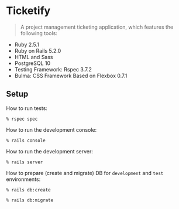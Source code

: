 # Ticketify

> A project management ticketing application, which features the following tools:

* Ruby 2.5.1
* Ruby on Rails 5.2.0
* HTML and Sass
* PostgreSQL 10
* Testing Framework: Rspec 3.7.2
* Bulma: CSS Framework Based on Flexbox 0.7.1

## Setup

How to run tests:

```
% rspec spec
```

How to run the development console:

```
% rails console
```

How to run the development server:

```
% rails server
```

How to prepare (create and migrate) DB for `development` and `test` environments:

```
% rails db:create

% rails db:migrate
```